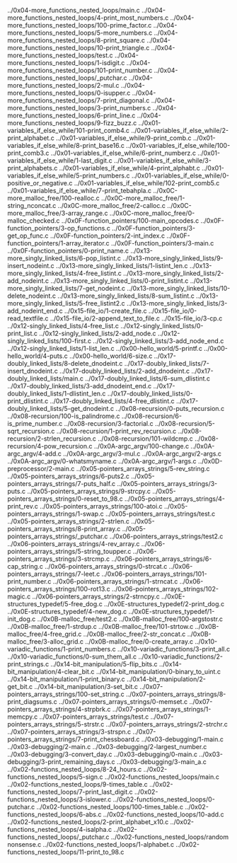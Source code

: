 ../0x04-more_functions_nested_loops/main.c
../0x04-more_functions_nested_loops/4-print_most_numbers.c
../0x04-more_functions_nested_loops/100-prime_factor.c
../0x04-more_functions_nested_loops/5-more_numbers.c
../0x04-more_functions_nested_loops/8-print_square.c
../0x04-more_functions_nested_loops/10-print_triangle.c
../0x04-more_functions_nested_loops/test.c
../0x04-more_functions_nested_loops/1-isdigit.c
../0x04-more_functions_nested_loops/101-print_number.c
../0x04-more_functions_nested_loops/_putchar.c
../0x04-more_functions_nested_loops/2-mul.c
../0x04-more_functions_nested_loops/0-isupper.c
../0x04-more_functions_nested_loops/7-print_diagonal.c
../0x04-more_functions_nested_loops/3-print_numbers.c
../0x04-more_functions_nested_loops/6-print_line.c
../0x04-more_functions_nested_loops/9-fizz_buzz.c
../0x01-variables_if_else_while/101-print_comb4.c
../0x01-variables_if_else_while/2-print_alphabet.c
../0x01-variables_if_else_while/9-print_comb.c
../0x01-variables_if_else_while/8-print_base16.c
../0x01-variables_if_else_while/100-print_comb3.c
../0x01-variables_if_else_while/6-print_numberz.c
../0x01-variables_if_else_while/1-last_digit.c
../0x01-variables_if_else_while/3-print_alphabets.c
../0x01-variables_if_else_while/4-print_alphabt.c
../0x01-variables_if_else_while/5-print_numbers.c
../0x01-variables_if_else_while/0-positive_or_negative.c
../0x01-variables_if_else_while/102-print_comb5.c
../0x01-variables_if_else_while/7-print_tebahpla.c
../0x0C-more_malloc_free/100-realloc.c
../0x0C-more_malloc_free/1-string_nconcat.c
../0x0C-more_malloc_free/2-calloc.c
../0x0C-more_malloc_free/3-array_range.c
../0x0C-more_malloc_free/0-malloc_checked.c
../0x0F-function_pointers/100-main_opcodes.c
../0x0F-function_pointers/3-op_functions.c
../0x0F-function_pointers/3-get_op_func.c
../0x0F-function_pointers/2-int_index.c
../0x0F-function_pointers/1-array_iterator.c
../0x0F-function_pointers/3-main.c
../0x0F-function_pointers/0-print_name.c
../0x13-more_singly_linked_lists/6-pop_listint.c
../0x13-more_singly_linked_lists/9-insert_nodeint.c
../0x13-more_singly_linked_lists/1-listint_len.c
../0x13-more_singly_linked_lists/4-free_listint.c
../0x13-more_singly_linked_lists/2-add_nodeint.c
../0x13-more_singly_linked_lists/0-print_listint.c
../0x13-more_singly_linked_lists/7-get_nodeint.c
../0x13-more_singly_linked_lists/10-delete_nodeint.c
../0x13-more_singly_linked_lists/8-sum_listint.c
../0x13-more_singly_linked_lists/5-free_listint2.c
../0x13-more_singly_linked_lists/3-add_nodeint_end.c
../0x15-file_io/1-create_file.c
../0x15-file_io/0-read_textfile.c
../0x15-file_io/2-append_text_to_file.c
../0x15-file_io/3-cp.c
../0x12-singly_linked_lists/4-free_list.c
../0x12-singly_linked_lists/0-print_list.c
../0x12-singly_linked_lists/2-add_node.c
../0x12-singly_linked_lists/100-first.c
../0x12-singly_linked_lists/3-add_node_end.c
../0x12-singly_linked_lists/1-list_len.c
../0x00-hello_world/5-printf.c
../0x00-hello_world/4-puts.c
../0x00-hello_world/6-size.c
../0x17-doubly_linked_lists/8-delete_dnodeint.c
../0x17-doubly_linked_lists/7-insert_dnodeint.c
../0x17-doubly_linked_lists/2-add_dnodeint.c
../0x17-doubly_linked_lists/main.c
../0x17-doubly_linked_lists/6-sum_dlistint.c
../0x17-doubly_linked_lists/3-add_dnodeint_end.c
../0x17-doubly_linked_lists/1-dlistint_len.c
../0x17-doubly_linked_lists/0-print_dlistint.c
../0x17-doubly_linked_lists/4-free_dlistint.c
../0x17-doubly_linked_lists/5-get_dnodeint.c
../0x08-recursion/0-puts_recursion.c
../0x08-recursion/100-is_palindrome.c
../0x08-recursion/6-is_prime_number.c
../0x08-recursion/3-factorial.c
../0x08-recursion/5-sqrt_recursion.c
../0x08-recursion/1-print_rev_recursion.c
../0x08-recursion/2-strlen_recursion.c
../0x08-recursion/101-wildcmp.c
../0x08-recursion/4-pow_recursion.c
../0x0A-argc_argv/100-change.c
../0x0A-argc_argv/4-add.c
../0x0A-argc_argv/3-mul.c
../0x0A-argc_argv/2-args.c
../0x0A-argc_argv/0-whatsmyname.c
../0x0A-argc_argv/1-args.c
../0x0D-preprocessor/2-main.c
../0x05-pointers_arrays_strings/5-rev_string.c
../0x05-pointers_arrays_strings/6-puts2.c
../0x05-pointers_arrays_strings/7-puts_half.c
../0x05-pointers_arrays_strings/3-puts.c
../0x05-pointers_arrays_strings/9-strcpy.c
../0x05-pointers_arrays_strings/0-reset_to_98.c
../0x05-pointers_arrays_strings/4-print_rev.c
../0x05-pointers_arrays_strings/100-atoi.c
../0x05-pointers_arrays_strings/1-swap.c
../0x05-pointers_arrays_strings/test.c
../0x05-pointers_arrays_strings/2-strlen.c
../0x05-pointers_arrays_strings/8-print_array.c
../0x05-pointers_arrays_strings/_putchar.c
../0x06-pointers_arrays_strings/test2.c
../0x06-pointers_arrays_strings/4-rev_array.c
../0x06-pointers_arrays_strings/5-string_toupper.c
../0x06-pointers_arrays_strings/3-strcmp.c
../0x06-pointers_arrays_strings/6-cap_string.c
../0x06-pointers_arrays_strings/0-strcat.c
../0x06-pointers_arrays_strings/7-leet.c
../0x06-pointers_arrays_strings/101-print_number.c
../0x06-pointers_arrays_strings/1-strncat.c
../0x06-pointers_arrays_strings/100-rot13.c
../0x06-pointers_arrays_strings/102-magic.c
../0x06-pointers_arrays_strings/2-strncpy.c
../0x0E-structures_typedef/5-free_dog.c
../0x0E-structures_typedef/2-print_dog.c
../0x0E-structures_typedef/4-new_dog.c
../0x0E-structures_typedef/1-init_dog.c
../0x0B-malloc_free/test2.c
../0x0B-malloc_free/100-argstostr.c
../0x0B-malloc_free/1-strdup.c
../0x0B-malloc_free/101-strtow.c
../0x0B-malloc_free/4-free_grid.c
../0x0B-malloc_free/2-str_concat.c
../0x0B-malloc_free/3-alloc_grid.c
../0x0B-malloc_free/0-create_array.c
../0x10-variadic_functions/1-print_numbers.c
../0x10-variadic_functions/3-print_all.c
../0x10-variadic_functions/0-sum_them_all.c
../0x10-variadic_functions/2-print_strings.c
../0x14-bit_manipulation/5-flip_bits.c
../0x14-bit_manipulation/4-clear_bit.c
../0x14-bit_manipulation/0-binary_to_uint.c
../0x14-bit_manipulation/1-print_binary.c
../0x14-bit_manipulation/2-get_bit.c
../0x14-bit_manipulation/3-set_bit.c
../0x07-pointers_arrays_strings/100-set_string.c
../0x07-pointers_arrays_strings/8-print_diagsums.c
../0x07-pointers_arrays_strings/0-memset.c
../0x07-pointers_arrays_strings/4-strpbrk.c
../0x07-pointers_arrays_strings/1-memcpy.c
../0x07-pointers_arrays_strings/test.c
../0x07-pointers_arrays_strings/5-strstr.c
../0x07-pointers_arrays_strings/2-strchr.c
../0x07-pointers_arrays_strings/3-strspn.c
../0x07-pointers_arrays_strings/7-print_chessboard.c
../0x03-debugging/1-main.c
../0x03-debugging/2-main.c
../0x03-debugging/2-largest_number.c
../0x03-debugging/3-convert_day.c
../0x03-debugging/0-main.c
../0x03-debugging/3-print_remaining_days.c
../0x03-debugging/3-main_a.c
../0x02-functions_nested_loops/8-24_hours.c
../0x02-functions_nested_loops/5-sign.c
../0x02-functions_nested_loops/main.c
../0x02-functions_nested_loops/9-times_table.c
../0x02-functions_nested_loops/7-print_last_digit.c
../0x02-functions_nested_loops/3-islower.c
../0x02-functions_nested_loops/0-putchar.c
../0x02-functions_nested_loops/100-times_table.c
../0x02-functions_nested_loops/6-abs.c
../0x02-functions_nested_loops/10-add.c
../0x02-functions_nested_loops/2-print_alphabet_x10.c
../0x02-functions_nested_loops/4-isalpha.c
../0x02-functions_nested_loops/_putchar.c
../0x02-functions_nested_loops/random nonsense.c
../0x02-functions_nested_loops/1-alphabet.c
../0x02-functions_nested_loops/11-print_to_98.c
